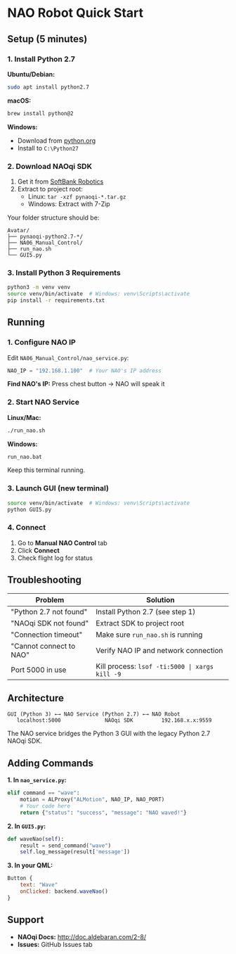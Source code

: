 # NAO Robot Quick Start

## Setup (5 minutes)

### 1. Install Python 2.7

**Ubuntu/Debian:**
```bash
sudo apt install python2.7
```

**macOS:**
```bash
brew install python@2
```

**Windows:**
- Download from [python.org](https://www.python.org/downloads/release/python-2718/)
- Install to `C:\Python27`

### 2. Download NAOqi SDK

1. Get it from [SoftBank Robotics](https://www.aldebaran.com/en/support/nao-6/downloads-softwares)
2. Extract to project root:
   - Linux: `tar -xzf pynaoqi-*.tar.gz`
   - Windows: Extract with 7-Zip

Your folder structure should be:
```
Avatar/
├── pynaoqi-python2.7-*/
├── NA06_Manual_Control/
├── run_nao.sh
└── GUI5.py
```

### 3. Install Python 3 Requirements

```bash
python3 -m venv venv
source venv/bin/activate  # Windows: venv\Scripts\activate
pip install -r requirements.txt
```

## Running

### 1. Configure NAO IP

Edit `NA06_Manual_Control/nao_service.py`:
```python
NAO_IP = "192.168.1.100"  # Your NAO's IP address
```

**Find NAO's IP:** Press chest button → NAO will speak it

### 2. Start NAO Service

**Linux/Mac:**
```bash
./run_nao.sh
```

**Windows:**
```cmd
run_nao.bat
```

Keep this terminal running.

### 3. Launch GUI (new terminal)

```bash
source venv/bin/activate  # Windows: venv\Scripts\activate
python GUI5.py
```

### 4. Connect

1. Go to **Manual NAO Control** tab
2. Click **Connect**
3. Check flight log for status

## Troubleshooting

| Problem | Solution |
|---------|----------|
| "Python 2.7 not found" | Install Python 2.7 (see step 1) |
| "NAOqi SDK not found" | Extract SDK to project root |
| "Connection timeout" | Make sure `run_nao.sh` is running |
| "Cannot connect to NAO" | Verify NAO IP and network connection |
| Port 5000 in use | Kill process: `lsof -ti:5000 \| xargs kill -9` |

## Architecture

```
GUI (Python 3) ←→ NAO Service (Python 2.7) ←→ NAO Robot
   localhost:5000              NAOqi SDK         192.168.x.x:9559
```

The NAO service bridges the Python 3 GUI with the legacy Python 2.7 NAOqi SDK.

## Adding Commands

**1. In `nao_service.py`:**
```python
elif command == "wave":
    motion = ALProxy("ALMotion", NAO_IP, NAO_PORT)
    # Your code here
    return {"status": "success", "message": "NAO waved!"}
```

**2. In `GUI5.py`:**
```python
def waveNao(self):
    result = send_command("wave")
    self.log_message(result['message'])
```

**3. In your QML:**
```qml
Button {
    text: "Wave"
    onClicked: backend.waveNao()
}
```

## Support

- **NAOqi Docs:** http://doc.aldebaran.com/2-8/
- **Issues:** GitHub Issues tab